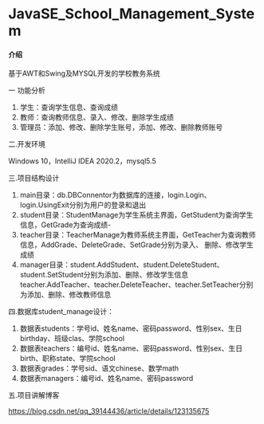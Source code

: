 # JavaSE_School_Management_System

#### 介绍
基于AWT和Swing及MYSQL开发的学校教务系统

一 功能分析

1. 学生：查询学生信息、查询成绩
2. 教师：查询教师信息、录入、修改、删除学生成绩
3. 管理员：添加、修改、删除学生账号，添加、修改、删除教师账号

二.开发环境

   Windows 10，IntelliJ IDEA 2020.2，mysql5.5
	
三.项目结构设计

1. main目录：db.DBConnentor为数据库的连接，login.Login、login.UsingExit分别为用户的登录和退出
2. student目录：StudentManage为学生系统主界面，GetStudent为查询学生信息，GetGrade为查询成绩- 
3. teacher目录：TeacherManage为教师系统主界面，GetTeacher为查询教师信息，AddGrade、DeleteGrade、SetGrade分别为录入、
               删除、修改学生成绩
4. manager目录：student.AddStudent、student.DeleteStudent、student.SetStudent分别为添加、删除、修改学生信息
	       teacher.AddTeacher、teacher.DeleteTeacher、teacher.SetTeacher分别为添加、删除、修改教师信息

四.数据库student_manage设计：

1. 数据表students：学号id、姓名name、密码password、性别sex、生日birthday、班级clas、学院school
2. 数据表teachers：编号id、姓名name、密码password、性别sex、生日birth、职称state、学院school
3. 数据表grades：学号sid、语文chinese、数学math
4. 数据表managers：编号id、姓名name、密码password 

五.项目讲解博客

https://blog.csdn.net/qq_39144436/article/details/123135675
